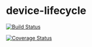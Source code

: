 # device-lifecycle

[![Build Status](https://travis-ci.org/jamstooks/device-lifecycle.svg?branch=master)](https://travis-ci.org/jamstooks/device-lifecycle)

[![Coverage Status](https://coveralls.io/repos/github/jamstooks/device-lifecycle/badge.svg?branch=master)](https://coveralls.io/github/jamstooks/device-lifecycle?branch=master)
